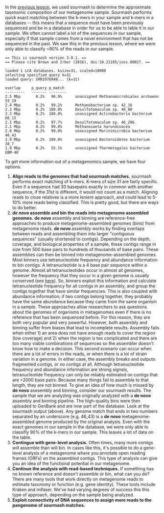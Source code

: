 In the [previous lesson](07_taxonomic_discovery_with_sourmash.md), we used sourmash to determine the approximate taxonomic composition of our metagenome sample. 
Sourmash performs quick exact matching between the k-mers in your sample and k-mers in a databases -- this means that a sequence must have been previously sequenced and be in a database in order for us to be able to lable it in our sample. 
We often cannot label a lot of the sequences in our sample, especially if that sample comes from a novel environment that has not be sequenced in the past. 
We saw this in the previous lesson, where we were only able to classify ~90% of the reads in our sample.

```
== This is sourmash version 3.0.1. ==
== Please cite Brown and Irber (2016), doi:10.21105/joss.00027. ==

loaded 1 LCA databases. ksize=31, scaled=10000
selecting specified query k=31
loaded query: SRR1976948... (k=31)

overlap     p_query p_match
---------   ------- --------
2.5 Mbp       0.2%   96.9%      unassigned Methanomicrobiales archaeon 53_19
2.4 Mbp       0.2%   99.2%      Methanobacterium sp. 42_16
2.3 Mbp       0.2%  100.0%      Desulfotomaculum sp. 46_80
2.3 Mbp       0.2%  100.0%      unassigned Actinobacteria bacterium 66_15
2.1 Mbp       0.2%   97.7%      Desulfotomaculum sp. 46_296
2.1 Mbp       0.2%   99.0%      Methanosaeta harundinacea
2.0 Mbp       0.2%   99.0%      unassigned Marinimicrobia bacterium 46_43
1.9 Mbp       0.2%  100.0%      unassigned Bacteroidetes bacterium 38_7
1.9 Mbp       0.2%   55.1%      unassigned Thermotogales bacterium EBM-48
```

To get more information out of a metagenomics sample, we have four options. 
1) **Align reads to the genomes that had sourmash matches.** sourmash performs exact matching of k-mers.
K-mers of size 31 are fairly specific.
Even if a sequence had 30 basepairs exactly in common with another sequence, if the 31st is different, it would not count as a match.
Aligning reads to close relatives is a more lenient approach, and could lead to 5-10% more reads being classified.
This is pretty good, but there are ways to do better.
2) ***de novo* assemble and bin the reads into metagenome assembled genomes.**
**de novo** assembly and binning are reference-free approaches to produce metagenome-assembled genomes (bins) from metagenome reads.
**de novo** assembly works by finding overlaps between reads and assembling them into larger "contiguous sequences" (usually shortened to contigs).
Depending on the depth, coverage, and biological properties of a sample, these contigs range in size from 500 base pairs to hundreds of thousands of base pairs.
These assemblies can then be binned into metagenome-assembled genomes. Most binners use tetranucleotide frequency and abundance information to bin contigs.
A tetranucleotide is a 4 base pair sequence within a genome.
Almost all tetranucleotides occur in almost all genomes, however the frequency that they occur in a given genome is usually conserved (see [here](http://peteranoble.com/noble_pubs/noble_1998.pdf)).
So, binners exploit this information and calculate tetranucleotide frequency for all contigs in an assembly, and group the contigs together that have similar frequencies.
This is also coupled with abundance information; if two contigs belong together, they probably have the same abundance because they came from the same organism in a sample.
These approaches allow researchers to ask questions about the genomes of organisms in metagenomes even if there is no reference that has been sequenced before.
For this reason, they are both very popular and very powerful.
However, both assembly and binning suffer from biases that lead to incomplete results.
Assembly fails when either 1) an area does not have enough reads to cover the region (low coverage) and 2) when the region is too complicated and there are too many viable combinations of sequences so the assembler doesn't know how to make a decision.
This second scenario can occur when there are a lot of errors in the reads, or when there is a lot of strain variation in a genome. 
In either case, the assembly breaks and outputs fragmented contigs, or no contigs at all.
Although tetranucleotide frequency and abundance information are strong signals, tetranucleotide frequency can only be reliably estimated on contigs that are >2000 base pairs.
Because many things fail to assemble to that length, they are not binned. 
To give an idea of how much is missed by **de novo** asesembly and binning, consider our sourmash results.
The sample that we are analyzing was originally analyzed with a **de novo** assembly and binning pipeline.
The high-quality bins were then uploaded to GenBank and are now part of the database. 
Look at the sourmash output (above). 
Any genome match that ends in two numbers separated by an underscore (e.g. 46_43) is a **de novo** metagenome-assembled genome produced by the original analysis.
Even with the exact genomes in our sample in the database, we were only able to classifly 90% of the k-mers in our sample.
This leaves a lot of data on the table.
3) **Contingue with gene-level analysis.** Often times, many more contigs will assemble than will bin. 
In cases like this, it's possible to do a gene-level analysis of a metagenome where you annotate open reading frames (ORFs) on the assembled contigs.
This type of analysis can give you an idea of the functional potential in our metagenome.
4) **Continue the analysis with read-based techniques.**
If something has no known reference and doesn't assemble or bin, what can you do? 
There are many tools that work directly on metagenome reads to estimate taxonomy or function (e.g. gene identity).
These tools include Kraken and mifaser. 
We've had varying degrees of success this this type of approach, depending on the sample being analyzed.
5) **Exploit connectivity of DNA sequences to assign more reads to the pangenome of sourmash matches.**
